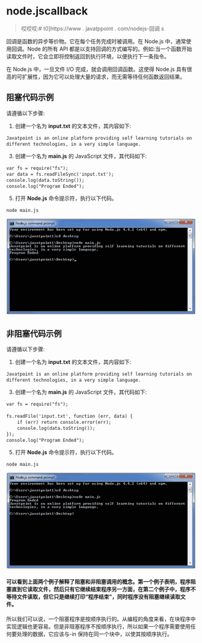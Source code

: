 # node.jscallback

> 哎哎哎:# t0]https://www . javatppoint . com/nodejs-回调 s

回调是函数的异步等价物。它在每个任务完成时被调用。在 Node.js 中，通常使用回调。Node 的所有 API 都是以支持回调的方式编写的。例如:当一个函数开始读取文件时，它会立即将控制返回到执行环境，以便执行下一条指令。

在 Node.js 中，一旦文件 I/O 完成，就会调用回调函数。这使得 Node.js 具有很高的可扩展性，因为它可以处理大量的请求，而无需等待任何函数返回结果。

## 阻塞代码示例

请遵循以下步骤:

1.  创建一个名为 **input.txt** 的文本文件，其内容如下:

```
Javatpoint is an online platform providing self learning tutorials on 
different technologies, in a very simple language.  

```

3.  创建一个名为 **main.js** 的 JavaScript 文件，其代码如下:

```
var fs = require("fs");
var data = fs.readFileSync('input.txt');
console.log(data.toString());
console.log("Program Ended"); 

```

5.  打开 **Node.js** 命令提示符，执行以下代码。

```
node main.js 

```

![Node.js callbacks 1](img/4800002b6527e09ac1c3cde2319a8e31.png)

## 非阻塞代码示例

请遵循以下步骤:

1.  创建一个名为 **input.txt** 的文本文件，其内容如下:

```
Javatpoint is an online platform providing self learning tutorials on 
different technologies, in a very simple language.   

```

3.  创建一个名为 **main.js** 的 JavaScript 文件，其代码如下:

```
var fs = require("fs");

fs.readFile('input.txt', function (err, data) {
    if (err) return console.error(err);
    console.log(data.toString());
});
console.log("Program Ended");

```

5.  打开 **Node.js** 命令提示符，执行以下代码。

```
node main.js 

```

![Node.js callbacks 2](img/d84c8b2b3bc5ef4a43999ee959a50e79.png)

#### 可以看到上面两个例子解释了阻塞和非阻塞调用的概念。第一个例子表明，程序阻塞直到它读取文件，然后只有它继续结束程序另一方面，在第二个例子中，程序不等待文件读取，但它只是继续打印“程序结束”，同时程序没有阻塞继续读取文件。

所以我们可以说，一个阻塞程序是按顺序执行的。从编程的角度来看，在块程序中实现逻辑也更容易。但是非阻塞程序不按顺序执行，所以如果一个程序需要使用任何要处理的数据，它应该与-in 保持在同一个块中，以使其按顺序执行。